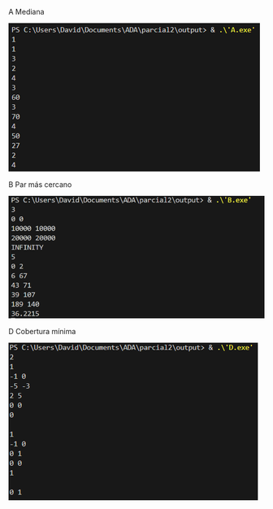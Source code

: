 
A Mediana

![EjercicioA](A.png)

B Par más cercano

![Alt text](B.png)

D Cobertura mínima

![Alt text](image.png)